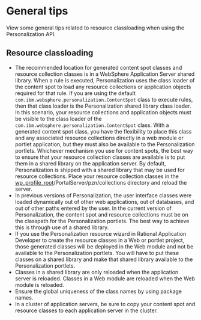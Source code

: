# General tips

View some general tips related to resource classloading when using the Personalization API.

## Resource classloading

-   The recommended location for generated content spot classes and resource collection classes is in a WebSphere Application Server shared library. When a rule is executed, Personalization uses the class loader of the content spot to load any resource collections or application objects required for that rule. If you are using the default `com.ibm.websphere.personalization.ContentSpot` class to execute rules, then that class loader is the Personalization shared library class loader. In this scenario, your resource collections and application objects must be visible to the class loader of the `com.ibm.websphere.personalization.ContentSpot` class. With a generated content spot class, you have the flexibility to place this class and any associated resource collections directly in a web module or portlet application, but they must also be available to the Personalization portlets. Whichever mechanism you use for content spots, the best way to ensure that your resource collection classes are available is to put them in a shared library on the application server. By default, Personalization is shipped with a shared library that may be used for resource collections. Place your resource collection classes in the [wp\_profile\_root](../reference/wpsdirstr.md#wp_profile_root)/PortalServer/pzn/collections directory and reload the server.
-   In previous versions of Personalization, the user interface classes were loaded dynamically out of other web applications, out of databases, and out of other paths entered by the user. In the current version of Personalization, the content spot and resource collections must be on the classpath for the Personalization portlets. The best way to achieve this is through use of a shared library.
-   If you use the Personalization resource wizard in Rational Application Developer to create the resource classes in a Web or portlet project, those generated classes will be deployed in the Web module and not be available to the Personalization portlets. You will have to put these classes on a shared library and make that shared library available to the Personalization portlets.
-   Classes in a shared library are only reloaded when the application server is reloaded. Classes in a Web module are reloaded when the Web module is reloaded.
-   Ensure the global uniqueness of the class names by using package names.
-   In a cluster of application servers, be sure to copy your content spot and resource classes to each application server in the cluster.


